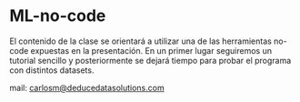 # ML-no-code

El contenido de la clase se orientará a utilizar una de las herramientas no-code expuestas en la presentación. En un primer lugar seguiremos un tutorial sencillo y posteriormente se dejará tiempo para probar el programa con distintos datasets.

mail: carlosm@deducedatasolutions.com
